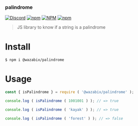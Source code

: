 ### palindrome

[![Discord](https://img.shields.io/discord/519837781866840122?color=%237289DA&label=WaZaBiX%27s%20guild&logo=discord)](https://discord.gg/ES52WDg)
[![npm](https://img.shields.io/npm/v/@wazabix/palindrome?logo=npm)](https://www.npmjs.com/package/@wazabix/palindrome)
[![NPM](https://img.shields.io/npm/l/@wazabix/palindrome?logo=github)](https://github.com/wazabix-BM/palindrome/blob/main/LICENSE.md)
[![npm](https://img.shields.io/npm/dt/@wazabix/palindrome?logo=npm)](https://www.npmjs.com/package/@wazabix/palindrome)

> JS library to know if a string is a palindrome

# Install

```batch
$ npm i @wazabix/palindrome
```

# Usage

```js
const { isPalindrome } = require ( '@wazabix/palindrome' );

console.log ( isPalindrome ( 1001001 ) ); // => true

console.log ( isPalindrome ( 'kayak' ) ); // => true

console.log ( isPalindrome ( 'forest' ) ); // => false
```